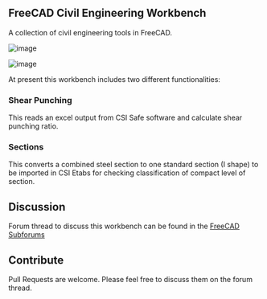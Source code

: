 ## FreeCAD Civil Engineering Workbench
A collection of civil engineering tools in FreeCAD.

![image](https://user-images.githubusercontent.com/4140247/48372017-4d81e080-e68b-11e8-9f97-ff12c3c275b3.png)

![image](https://user-images.githubusercontent.com/4140247/48372005-4529a580-e68b-11e8-84c4-4b3f50789229.png)

At present this workbench includes two different functionalities:

### Shear Punching
This reads an excel output from CSI Safe software and calculate shear punching ratio. 

### Sections
This converts a combined steel section to one standard section (I shape) to be imported in CSI Etabs for checking classification of compact level of section.

## Discussion
Forum thread to discuss this workbench can be found in the [FreeCAD Subforums](https://forum.freecadweb.org/viewtopic.php?f=24&t=31813#p264539)

## Contribute
Pull Requests are welcome. Please feel free to discuss them on the forum thread.
